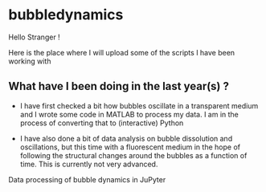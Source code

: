 # bubbledynamics

Hello Stranger ! 

Here is the place where I will upload some of the scripts I have been working with 

## What have I been doing in the last year(s) ? 

* I have first checked a bit how bubbles oscillate in a transparent medium and I wrote some code in MATLAB to process my data. I am in the process of converting that to (interactive) Python

* I have also done a bit of data analysis on bubble dissolution and oscillations, but this time with a fluorescent medium in the hope of following the structural changes around the bubbles as a function of time. This is currently not very advanced.

Data processing of bubble dynamics in JuPyter
